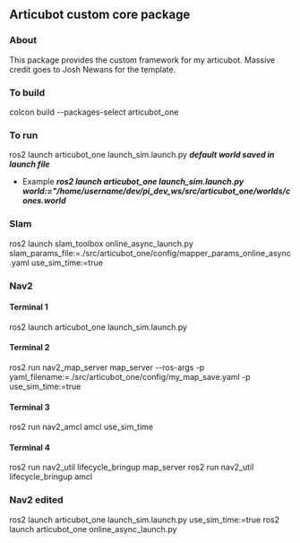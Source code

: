 ## Articubot custom core package

### About

This package provides the custom framework for my articubot. Massive credit goes to Josh Newans for the template. 

### To build

colcon build --packages-select articubot_one

### To run

ros2 launch articubot_one launch_sim.launch.py  ***default world saved in launch file***

- Example ***ros2 launch articubot_one launch_sim.launch.py world:="/home/username/dev/pi_dev_ws/src/articubot_one/worlds/cones.world***

### Slam

ros2 launch slam_toolbox online_async_launch.py slam_params_file:=./src/articubot_one/config/mapper_params_online_async.yaml use_sim_time:=true


### Nav2

#### Terminal 1
ros2 launch articubot_one launch_sim.launch.py
#### Terminal 2
ros2 run nav2_map_server map_server --ros-args -p yaml_filename:=./src/articubot_one/config/my_map_save.yaml -p use_sim_time:=true
#### Terminal 3
ros2 run nav2_amcl amcl use_sim_time 
#### Terminal 4
ros2 run nav2_util lifecycle_bringup map_server
ros2 run nav2_util lifecycle_bringup amcl


### Nav2 edited
ros2 launch articubot_one launch_sim.launch.py use_sim_time:=true
ros2 launch articubot_one online_async_launch.py
